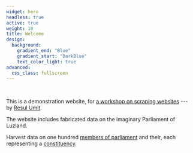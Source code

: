 ```yaml
---
widget: hero
headless: true
active: true
weight: 10
title: Welcome
design:
  background:
    gradient_end: "Blue"
    gradient_start: "DarkBlue"
    text_color_light: true
advanced:
  css_class: fullscreen
---
```


<br>

This is a demonstration website, for [a workshop on scraping websites](https://github.com/resulumit/scrp_workshop) --- by [Resul Umit](https://resulumit.com/).

The website includes fabricated data on the imaginary Parliament of Luzland.

Harvest data on one hundred [members of parliament](members/) and their, each representing a [constituency](constituencies/).